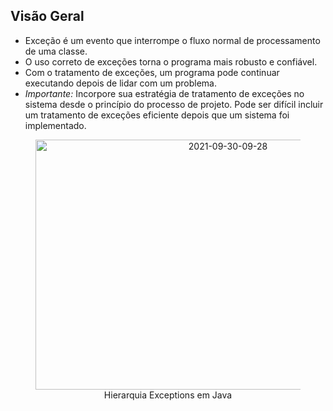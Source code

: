 
<h2>Visão Geral</h2>
<ul>
    <li> Exceção é um evento que interrompe o fluxo normal de processamento de uma classe.
</li>
    <li> O uso correto de exceções torna o programa mais robusto e confiável.
</li>
    <li>Com o tratamento de exceções, um programa pode continuar executando depois de lidar com um problema.
</li>
    <li><em>Importante:</em> Incorpore sua estratégia de tratamento de exceções no sistema desde o princípio do processo de projeto. Pode ser difícil incluir um tratamento de exceções eficiente depois que um sistema foi implementado.
</li>
</ul>

<div align="center">
    <figure>
        <img src="https://i.ibb.co/28mC8gY/2021-09-30-09-28.png" alt="2021-09-30-09-28" border="0" width="600" height="400">
        <figcaption>Hierarquia Exceptions em Java</figcaption>
    </figure>
</div>
